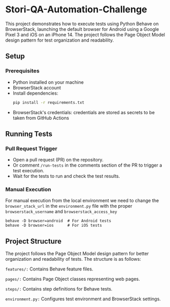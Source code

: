 # Stori-QA-Automation-Challenge

This project demonstrates how to execute tests using Python Behave on BrowserStack, launching the default browser for Android using a Google Pixel 3 and iOS on an iPhone 14. The project follows the Page Object Model design pattern for test organization and readability.

## Setup

### Prerequisites
- Python installed on your machine
- BrowserStack account
- Install dependencies:
   ```bash
   pip install -r requirements.txt
-  BrowserStack's credentials: credentials are stored as secrets to be taken from GitHub Actions

## Running Tests
### Pull Request Trigger
- Open a pull request (PR) on the repository.
- Or comment ```/run-tests``` in the comments section of the PR to trigger a test execution.
- Wait for the tests to run and check the test results.

### Manual Execution

For manual execution from the local environment we need to change the ```browser_stack_url``` in the ```environment.py``` file with the proper ```browserstack_username``` and ```browserstack_access_key```
    
    behave -D browser=android  # For Android tests
    behave -D browser=ios      # For iOS tests

## Project Structure
The project follows the Page Object Model design pattern for better organization and readability of tests. The structure is as follows:

`features/:` Contains Behave feature files.

`pages/:` Contains Page Object classes representing web pages.

`steps/:` Contains step definitions for Behave tests.

`environment.py:` Configures test environment and BrowserStack settings.